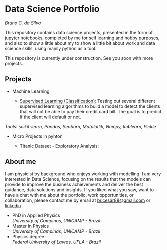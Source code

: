 # Data Science Portfolio 
*Bruno C. da Silva*

This repository contains data science projects, presented in the form of jupyter notebooks, completed by me for self learning and hobby purposes, and also to show a little about my to show a little bit about work and data science skills, using mainly python as a tool.

This repository is currently under construction. See you soon with more projects.<br/>


## Projects

- Machine Learning

    - [Supervised Learning (Classification):](https://github.com/brcesar/Portfolio/tree/master/Supervised%20Learning%20:%20Classification%20-%20Credit%20Card%20Risk%20Evaluation) Testing out several different supervised learning algorithms to build a model to detect the clients that will not be able to pay their credit card bill. The goal is to predict if the client will default or not.

*Tools: scikit-learn, Pandas, Seaborn, Matplotlib, Numpy, Imblearn, Pickle*


- Micro Projects in pyhton

  - Titanic Dataset - Exploratory Analysis:
  
 ## About me
 
I am physicist by background who enjoys working with modelling. I am very interested in Data Science, focusing on the results that the models can provide to improve the business achievements and deliver the best guidance, data solutions and insights. If you liked what you saw, want to have a chat with me about the portfolio, work opportunities, or collaboration, please contact me by email at br.cesar88@gmail.com or [linkedin](https://www.linkedin.com/in/bruno-c-da-silva-6ba107136/)

- PhD in Applied Physics<br/>
*University of Campinas, UNICAMP - Brazil*
- Master in Physics<br/>
*University of Campinas, UNICAMP - Brazil*
- Physics degree<br/>
*Federal University of Lavras, UFLA - Brazil*




